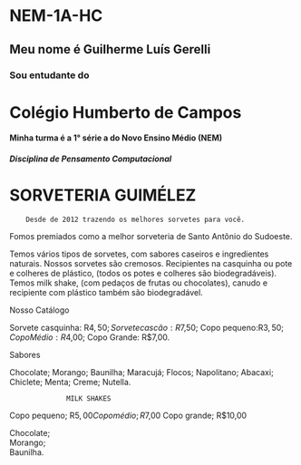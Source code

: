 # NEM-1A-HC
## Meu nome é Guilherme Luís Gerelli
### Sou entudante do <h1>Colégio Humberto de Campos</h1>
#### Minha turma é a 1° série a do Novo Ensino Médio (NEM)
##### Disciplina de _Pensamento Computacional_



 <h1>SORVETERIA GUIMÉLEZ</h1>

        Desde de 2012 trazendo os melhores sorvetes para você.

Fomos premiados como a melhor sorveteria de Santo Antônio do Sudoeste.

Temos vários tipos de sorvetes, com sabores caseiros e ingredientes naturais.
Nossos sorvetes são cremosos.
Recipientes na casquinha ou pote e colheres de plástico, (todos os potes e colheres são biodegradáveis). 
Temos milk shake, (com pedaços de frutas ou chocolates), canudo e recipiente com plástico também são biodegradável.


Nosso Catálogo 

Sorvete casquinha:  R$4,50;
Sorvete cascão: R$7,50;
Copo pequeno:R$3,50;
Copo Médio: R$4,00;
Copo Grande: R$7,00.

Sabores

Chocolate;
Morango;
Baunilha;
Maracujá;
Flocos;
Napolitano;
Abacaxi;
Chiclete;
Menta;
Creme;
Nutella.

                  MILK SHAKES

Copo pequeno; R$5,00
Copo médio; R$7,00
Copo grande; R$10,00

Chocolate;                             
Morango;                               
Baunilha.








